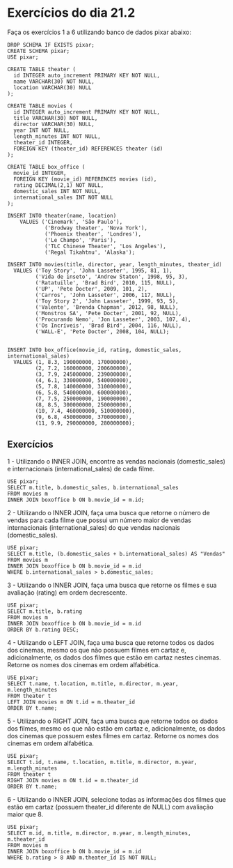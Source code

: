 # Exercícios do dia 21.2

Faça os exercícios 1 a 6 utilizando banco de dados pixar abaixo: <br />

```
DROP SCHEMA IF EXISTS pixar;
CREATE SCHEMA pixar;
USE pixar;

CREATE TABLE theater (
  id INTEGER auto_increment PRIMARY KEY NOT NULL,
  name VARCHAR(30) NOT NULL,
  location VARCHAR(30) NULL
);

CREATE TABLE movies (
  id INTEGER auto_increment PRIMARY KEY NOT NULL,
  title VARCHAR(30) NOT NULL,
  director VARCHAR(30) NULL,
  year INT NOT NULL,
  length_minutes INT NOT NULL,
  theater_id INTEGER,
  FOREIGN KEY (theater_id) REFERENCES theater (id)
);

CREATE TABLE box_office (
  movie_id INTEGER,
  FOREIGN KEY (movie_id) REFERENCES movies (id),
  rating DECIMAL(2,1) NOT NULL,
  domestic_sales INT NOT NULL,
  international_sales INT NOT NULL
);

INSERT INTO theater(name, location)
	VALUES ('Cinemark', 'São Paulo'),
			('Brodway theater', 'Nova York'),
			('Phoenix theater', 'Londres'),
            ('Le Champo', 'Paris'),
            ('TLC Chinese Theater', 'Los Angeles'),
            ('Regal Tikahtnu', 'Alaska');

INSERT INTO movies(title, director, year, length_minutes, theater_id)
  VALUES ('Toy Story', 'John Lasseter', 1995, 81, 1),
         ('Vida de inseto', 'Andrew Staton', 1998, 95, 3),
         ('Ratatuille', 'Brad Bird', 2010, 115, NULL),
         ('UP', 'Pete Docter', 2009, 101, 2),
         ('Carros', 'John Lasseter', 2006, 117, NULL),
         ('Toy Story 2', 'John Lasseter', 1999, 93, 5),
         ('Valente', 'Brenda Chapman', 2012, 98, NULL),
         ('Monstros SA', 'Pete Docter', 2001, 92, NULL),
         ('Procurando Nemo', 'Jon Lasseter', 2003, 107, 4),
         ('Os Incríveis', 'Brad Bird', 2004, 116, NULL),
         ('WALL-E', 'Pete Docter', 2008, 104, NULL);


INSERT INTO box_office(movie_id, rating, domestic_sales, international_sales)
  VALUES (1, 8.3, 190000000, 170000000),
         (2, 7.2, 160000000, 200600000),
         (3, 7.9, 245000000, 239000000),
         (4, 6.1, 330000000, 540000000),
         (5, 7.8, 140000000, 310000000),
         (6, 5.8, 540000000, 600000000),
         (7, 7.5, 250000000, 190000000),
         (8, 8.5, 300000000, 250000000),
         (10, 7.4, 460000000, 510000000),
         (9, 6.8, 450000000, 370000000),
         (11, 9.9, 290000000, 280000000);
```

## Exercícios

1 -  Utilizando o INNER JOIN, encontre as vendas nacionais (domestic_sales) e internacionais (international_sales) de cada filme.

`USE pixar;` <br />
`SELECT m.title, b.domestic_sales, b.international_sales` <br />
`FROM movies m` <br />
`INNER JOIN boxoffice b ON b.movie_id = m.id;`

2 - Utilizando o INNER JOIN, faça uma busca que retorne o número de vendas para cada filme que possui um número maior de vendas internacionais (international_sales) do que vendas nacionais (domestic_sales).

`USE pixar;` <br />
`SELECT m.title, (b.domestic_sales + b.international_sales) AS "Vendas"` <br />
`FROM movies m` <br />
`INNER JOIN boxoffice b ON b.movie_id = m.id` <br />
`WHERE b.international_sales > b.domestic_sales;`

3 - Utilizando o INNER JOIN, faça uma busca que retorne os filmes e sua avaliação (rating) em ordem decrescente.

`USE pixar;` <br />
`SELECT m.title, b.rating` <br />
`FROM movies m` <br />
`INNER JOIN boxoffice b ON b.movie_id = m.id` <br />
`ORDER BY b.rating DESC;`

4 -  Utilizando o LEFT JOIN, faça uma busca que retorne todos os dados dos cinemas, mesmo os que não possuem filmes em cartaz e, adicionalmente, os dados dos filmes que estão em cartaz nestes cinemas. Retorne os nomes dos cinemas em ordem alfabética.

`USE pixar;` <br />
`SELECT t.name, t.location, m.title, m.director, m.year, m.length_minutes` <br />
`FROM theater t` <br />
`LEFT JOIN movies m ON t.id = m.theater_id` <br />
`ORDER BY t.name;`

5 - Utilizando o RIGHT JOIN, faça uma busca que retorne todos os dados dos filmes, mesmo os que não estão em cartaz e, adicionalmente, os dados dos cinemas que possuem estes filmes em cartaz. Retorne os nomes dos cinemas em ordem alfabética.

`USE pixar;` <br />
`SELECT t.id, t.name, t.location, m.title, m.director, m.year, m.length_minutes` <br />
`FROM theater t` <br />
`RIGHT JOIN movies m ON t.id = m.theater_id` <br />
`ORDER BY t.name;`

6 - Utilizando o INNER JOIN, selecione todas as informações dos filmes que estão em cartaz (possuem theater_id diferente de NULL) com avaliação maior que 8.

`USE pixar;` <br />
`SELECT m.id, m.title, m.director, m.year, m.length_minutes, m.theater_id` <br />
`FROM movies m` <br />
`INNER JOIN boxoffice b ON b.movie_id = m.id` <br />
`WHERE b.rating > 8 AND m.theater_id IS NOT NULL;`
